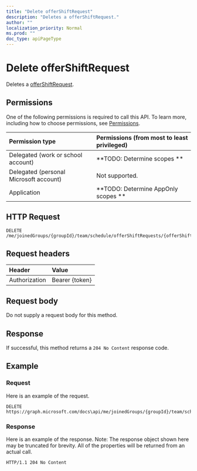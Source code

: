 ```yaml
---
title: "Delete offerShiftRequest"
description: "Deletes a offerShiftRequest."
author: ""
localization_priority: Normal
ms.prod: ""
doc_type: apiPageType
---
```


# Delete offerShiftRequest

Deletes a [offerShiftRequest](../resources/offershiftrequest.md).

## Permissions
One of the following permissions is required to call this API. To learn more, including how to choose permissions, see [Permissions](/concepts/permissions-reference.md).

|Permission type|Permissions (from most to least privileged)|
|:---|:---|
|Delegated (work or school account)|**TODO: Determine scopes **|
|Delegated (personal Microsoft account)|Not supported.|
|Application|**TODO: Determine AppOnly scopes **|

## HTTP Request
<!-- {
  "blockType": "ignored"
}
-->
``` http
DELETE /me/joinedGroups/{groupId}/team/schedule/offerShiftRequests/{offerShiftRequestId}
```

## Request headers
|Header|Value|
|:---|:---|
|Authorization|Bearer {token}|

## Request body
Do not supply a request body for this method.

## Response
If successful, this method returns a `204 No Content` response code.

## Example

### Request
Here is an example of the request.
<!-- {
  "blockType": "request",
  "name": "delete_offershiftrequest"
}
-->
``` http
DELETE https://graph.microsoft.com/docs\api/me/joinedGroups/{groupId}/team/schedule/offerShiftRequests/{offerShiftRequestId}
```

### Response
Here is an example of the response. Note: The response object shown here may be truncated for brevity. All of the properties will be returned from an actual call.
<!-- {
  "blockType": "response",
  "truncated": true
}
-->
``` http
HTTP/1.1 204 No Content
```

